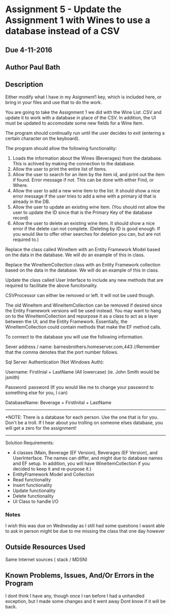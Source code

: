 # Assignment 5 - Update the Assignment 1 with Wines to use a database instead of a CSV

## Due 4-11-2016

## Author Paul Bath

## Description

Either modify what I have in my Asignment1 key, which is included here, or bring in your files and use that to do the work.

You are going to take the Assignment 1 we did with the Wine List .CSV and update it to work with a database in place of the CSV. In addition, the UI must be updated to accomodate some new fields for a Wine Item.

The program should continually run until the user decides to exit (entering a certain character on the keyboard).

The program should allow the following functionality:

1. Loads the information about the Wines (Beverages) from the database. This is achived by making the connection to the database.
2. Allow the user to print the entire list of items.
3. Allow the user to search for an item by the item id, and print out the item if found. Error message if not. This can be done with either Find, or Where.
4. Allow the user to add a new wine item to the list. It should show a nice error message if the user tries to add a wine with a primary id that is already in the DB.
5. Allow the user to update an existing wine item. (You should not allow the user to update the ID since that is the Primary Key of the database record)
6. Allow the user to delete an existing wine item. It should show a nice error if the delete can not complete. (Deleting by ID is good enough. If you would like to offer other searches for deletion you can, but are not required to.)

Replace the class called WineItem with an Entity Framework Model based on the data in the database. We will do an example of this in class.

Replace the WineItemCollection class with an Entity Framework collection based on the data in the database. We will do an example of this in class.

Update the class called User Interface to include any new methods that are required to facilitate the above funcitonality.

CSVProcessor can either be removed or left. It will not be used though.

The old WineItem and WineItemCollection can be removed if desired since the Entity Framework versions will be used instead. You may want to hang on to the WineItemCollection and repurpose it as a class to act as a layer between the UI, and the Entity Framework. Essentially, the WineItemCollection could contain methods that make the EF method calls.

To connect to the database you will use the following information.

Sever address / name: barnesbrothers.homeserver.com,443 //Remember that the comma denotes that the port number follows.

Sql Server Authentication (Not Windows Auth):

Username: FirstInial + LastName (All lowercase) (ie. John Smith would be jsmith)

Password: password (If you would like me to change your password to something else for you, I can)

DatabaseName: Beverage + FirstInital + LastName

********************************************************************************************
*NOTE: There is a database for each person. Use the one that is for you. Don't be a troll. If I hear about you trolling on someone elses database, you will get a zero for the assignment!
********************************************************************************************

Solution Requirements:

* 4 classes (Main, Beverage (EF Version), Beverages (EF Version), and UserInterface. The names can differ, and might due to database names and EF setup. In addition, you will have WineItemCollection if you decided to keep it and re-purpose it.)
* EntityFramework Model and Collection
* Read functionality
* Insert functionality
* Update functionality
* Delete functionality
* UI Class to handle I/O

### Notes
I wish this was due on Wednesday as I still had some questions I wasnt able to ask in person
might be due to me missing the class that one day however

## Outside Resources Used

Same Internet sources ( stack / MDSN)

## Known Problems, Issues, And/Or Errors in the Program

I dont think I have any, though once I ran before I had a unhandled exception, but I made some changes and it went away
Dont know if it will be back.
